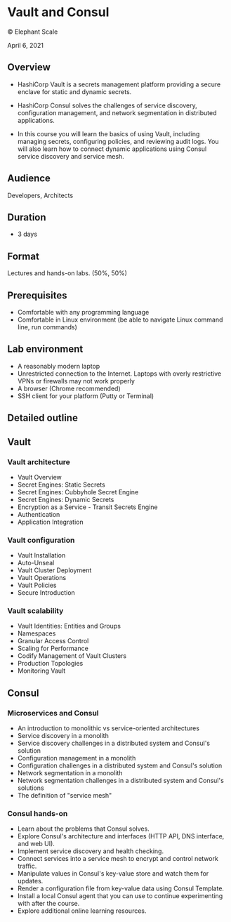 # Vault and Consul

© Elephant Scale

April 6, 2021

## Overview

* HashiCorp Vault is a secrets management platform providing a secure 
enclave for static and dynamic secrets. 
* HashiCorp Consul solves the challenges of service discovery, 
configuration management, and network segmentation in distributed applications.
  
* In this course you will learn the basics of using Vault, 
including managing secrets, configuring policies, and reviewing audit logs. 
You will also learn how to connect dynamic applications using Consul service discovery and
service mesh.

## Audience
Developers, Architects

## Duration
* 3 days 

## Format
Lectures and hands-on labs. (50%, 50%)

## Prerequisites

* Comfortable with any programming language
* Comfortable in Linux environment (be able to navigate Linux command line, run commands)


## Lab environment

* A reasonably modern laptop
* Unrestricted connection to the Internet. 
Laptops with overly restrictive VPNs or firewalls may not work properly
* A browser (Chrome recommended)
* SSH client for your platform (Putty or Terminal)

## Detailed outline

## Vault

### Vault architecture

* Vault Overview
* Secret Engines: Static Secrets
* Secret Engines: Cubbyhole Secret Engine
* Secret Engines: Dynamic Secrets
* Encryption as a Service - Transit Secrets Engine
* Authentication
* Application Integration

### Vault configuration

* Vault Installation
* Auto-Unseal
* Vault Cluster Deployment
* Vault Operations
* Vault Policies
* Secure Introduction

### Vault scalability

* Vault Identities: Entities and Groups
* Namespaces
* Granular Access Control
* Scaling for Performance
* Codify Management of Vault Clusters
* Production Topologies
* Monitoring Vault

## Consul

### Microservices and Consul

* An introduction to monolithic vs service-oriented architectures
* Service discovery in a monolith
* Service discovery challenges in a distributed system and Consul's solution
* Configuration management in a monolith
* Configuration challenges in a distributed system and Consul's solution
* Network segmentation in a monolith
* Network segmentation challenges in a distributed system and Consul's solutions
* The definition of "service mesh"

### Consul hands-on

* Learn about the problems that Consul solves.
* Explore Consul's architecture and interfaces (HTTP API, DNS interface, and web
UI).
* Implement service discovery and health checking.
* Connect services into a service mesh to encrypt and control network traffic.
* Manipulate values in Consul's key-value store and watch them for updates.
* Render a configuration file from key-value data using Consul Template.
* Install a local Consul agent that you can use to continue experimenting with
after the course.
* Explore additional online learning resources.